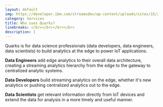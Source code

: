 ```yaml
---
layout: default
img: https://developer.ibm.com/streamsdev/wp-content/uploads/sites/15/2016/02/whoShouldUse.jpg
category: Services
title: Who uses Quarks? 
linebreaks: </br></br></br></br>
description: |
---
```

  Quarks is for data science professionals (data developers, data engineers, data scientists) to build analytics at the edge to power IoT applications.

**Data Engineers** add edge analytics to their overall data architecture, creating a streaming analytics hierarchy from the edge to the gateway to centralized analytic systems.

**Data Developers** build streaming analytics on the edge, whether it's new analytics or pushing centralized analytics out to the edge.

**Data Scientists** get relevant information directly from IoT devices and extend the data for analysis in a more timely and useful manner.
